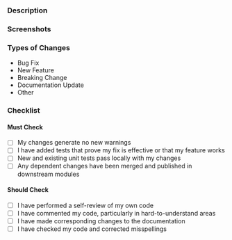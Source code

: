 ### Description

### Screenshots

[//1]: # (If appropriate, delete if not)

### Types of Changes

[//2]: # (Delete others)

- Bug Fix 
- New Feature 
- Breaking Change 
- Documentation Update
- Other

[//3]: # (Explanation of Changes
Bug Fix == non-breaking change which fixes an issue
New Feature == non-breaking change which adds functionality
Breaking Change == fix or feature that would cause existing functionality to
not work as expected
Documentation Update
Other == **EXPLAIN IN DETAIL!**
)

### Checklist

#### Must Check

- [ ] My changes generate no new warnings
- [ ] I have added tests that prove my fix is effective or that my feature works
- [ ] New and existing unit tests pass locally with my changes
- [ ] Any dependent changes have been merged and published in downstream modules

#### Should Check

- [ ] I have performed a self-review of my own code
- [ ] I have commented my code, particularly in hard-to-understand areas
- [ ] I have made corresponding changes to the documentation
- [ ] I have checked my code and corrected misspellings
